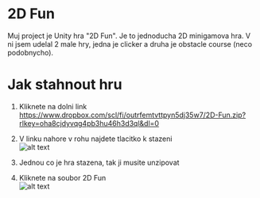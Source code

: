 # 2D Fun

Muj project je Unity hra "2D Fun". Je to jednoducha 2D minigamova hra. V ni jsem udelal 2 male hry, jedna je clicker a druha je obstacle course (neco podobnycho).

# Jak stahnout hru
1. Kliknete na dolni link  
https://www.dropbox.com/scl/fi/outrfemtvttpyn5dj35w7/2D-Fun.zip?rlkey=oha8cjdyvqg4pb3hu46h3d3ql&dl=0

2. V linku nahore v rohu najdete tlacitko k stazeni  
![alt text](https://github.com/Maxrobloxian/GitImages/blob/main/Screenshot%202024-03-04%20093402.png)
3. Jednou co je hra stazena, tak ji musite unzipovat
4. Kliknete na soubor 2D Fun  
![alt text](https://github.com/Maxrobloxian/GitImages/blob/main/Screenshot%202024-03-06%20083523.png)
